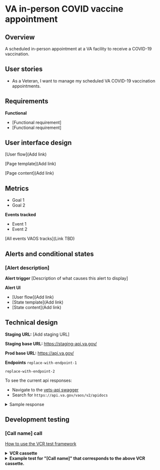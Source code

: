 # VA in-person COVID vaccine appointment

## Overview

A scheduled in-person appointment at a VA facility to receive a COVID-19 vaccination.

## User stories

- As a Veteran, I want to manage my scheduled VA COVID-19 vaccination appointments.

## Requirements

**Functional**
<!-- What the system should do in order to meet the user's needs (see user stories.) These are the aspects of the feature that the user can detect. -->
- [Functional requirement]
- [Functional requirement]

## User interface design

[User flow](Add link) 

[Page template](Add link)

[Page content](Add link)

## Metrics
<!--Goals for this feature, and how we track them through analytics-->

- Goal 1
- Goal 2

**Events tracked**
<!-- Descriptions of events tracked on this page to meet those goals -->

- Event 1
- Event 2

[All events VAOS tracks](Link TBD)

## Alerts and conditional states
<!-- Any alerts that could display for this feature and what triggers them. -->

### [Alert description]
<!-- Add a new section for each alert -->

**Alert trigger**
[Description of what causes this alert to display]

**Alert UI**
- [User flow](Add link)
- [State template](Add link)
- [State content](Add link)

## Technical design
<!-- Endpoints and sample responses -->

**Staging URL:** [Add staging URL]

**Staging base URL:** https://staging-api.va.gov/

**Prod base URL:** https://api.va.gov/

**Endpoints**
`replace-with-endpoint-1`

`replace-with-endpoint-2`

To see the current api responses:
- Navigate to the [vets-api swagger](https://department-of-veterans-affairs.github.io/va-digital-services-platform-docs/api-reference/#/)
- Search for `https://api.va.gov/vaos/v2/apidocs`

<details>
  <summary>Sample response</summary>

```json
[Add sample response]
```

</details>

## Development testing
<!-- Unit tests, API tests -->

### [Call name] call

[How to use the VCR test framework](https://www.rubydoc.info/gems/vcr/VCR)
  
<details>
  <summary><b>VCR cassette</b></summary>

```
[Add VCR cassette]

```
</details>

<details>
  <summary><b>Example test for "[Call name]" that corresponds to the above VCR cassette.</b></summary>

```
[Add example test]
```
</details>
